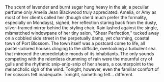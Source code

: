 The scent of lavender and burnt sugar hung heavy in the air, a peculiar perfume only Amelia Jean Blackwood truly appreciated.  Amelia, or Amy as most of her clients called her (though she'd much prefer the formality, especially on Mondays), sighed, her reflection staring back from the dusty, silver-framed mirror behind the styling chair.  Rain lashed against the single, mismatched windowpane of her tiny salon, "Shear Perfection," tucked away on a cobbled side street in the perpetually damp, yet charming, coastal town of Port Blossom. The town itself was a postcard come to life, all pastel-colored houses clinging to the cliffside, overlooking a turbulent sea that mirrored the unpredictable moods of its inhabitants.  The only sounds competing with the relentless drumming of rain were the mournful cry of gulls and the rhythmic snip-snip-snip of her shears, a counterpoint to the melancholic sigh of the wind.  Tonight, however, even the familiar comfort of her scissors felt inadequate.  Tonight, something felt… different.
